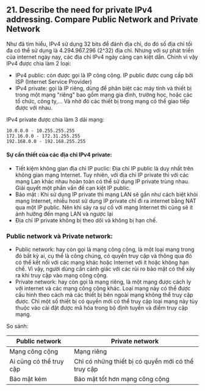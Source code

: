 ﻿## 21. Describe the need for private IPv4 addressing. Compare Public Network and Private Network

Như đã tìm hiểu, IPv4 sử dụng 32 bits để đánh địa chỉ, do đó số địa chỉ tối đa có thể sử dụng là 4.294.967.296 (2^32) địa chỉ. Nhưng với sự phát triển của internet ngày nay, các địa chỉ IPv4 ngày càng cạn kiệt dần. Chính vì vậy IPv4 được chia làm 2 loại:
- IPv4 public: còn được gọi là IP công cộng. IP public được cung cấp bởi ISP (Internet Service Provider)
- IPv4 private: gọi là IP riêng, dùng để phân biệt các máy tính và thiết bị trong một mạng "riêng" bao gồm mạng gia đình, trường học, hoặc các tổ chức, công ty,... Và nhờ đó các thiết bị trong mạng có thể giao tiếp được với nhau.

IPv4 private được chia làm 3 dải mạng:
```
10.0.0.0 - 10.255.255.255
172.16.0.0 - 172.31.255.255
192.168.0.0 - 192.168.255.255
```

#### Sự cần thiết của các địa chỉ IPv4 private:
- Tiết kiệm không gian địa chỉ IP puclic: Địa chỉ IP public là duy nhất trên không gian mạng Internet. Tuy nhiên, với địa chỉ IP private thì với các mạng Lan khác nhau hoàn toàn có thể sử dụng IP private trùng nhau. Giải quyết một phần vấn đề cạn kiệt IP public.
- Bảo mật : Khi sử dụng IP private thì mạng LAN sẽ gần như cách biệt khỏi mạng Internet, nhiều host sử dụng IP private chỉ đi ra internet bằng NAT qua một IP public. Nên khi sảy ra sự cố với mạng Internet thì cũng sẽ ít ảnh hưởng đến mạng LAN và ngược lại
- Địa chỉ IP private không bị theo dõi và không bị hạn chế.

### Public network và Private network:
- Public network: hay còn gọi là mạng công cộng, là một loại mạng trong đó bất kỳ ai, cụ thể là công chúng, có quyền truy cập và thông qua đó có thể kết nối với các mạng khác hoặc Internet với ít hoặc không hạn chế. Vì vậy, người dùng cần cảnh giác với các rủi ro bảo mật có thể xảy ra khi truy cập vào mạng công cộng.
- Private network: hay còn gọi là mạng riêng, là một mạng được cách ly với internet và các mạng công cộng khác. Loại mạng này có thể được cấu hình theo cách mà các thiết bị bên ngoài mạng không thể truy cập được. Chỉ một số thiết bị có quyền mới có thể truy cập loại mạng này tùy thuộc vào cài đặt được mã hóa trong bộ định tuyến và điểm truy cập mạng.

So sánh:

| Public network | Private network |
| --- | --- |
| Mạng công cộng | Mạng riêng |
| Ai cũng có thể truy cập | Chỉ có những thiết bị có quyền mới có thể truy cập |
|Bảo mật kém | Bảo mật tốt hơn mạng công cộng |
